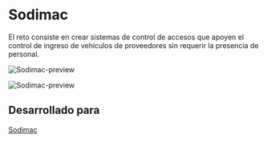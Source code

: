 # Sodimac
El  reto consiste en crear sistemas de control de accesos que apoyen el control de ingreso de
vehículos de proveedores sin requerir la presencia de personal. 

 

![Sodimac-preview](https://user-images.githubusercontent.com/32302955/38687900-65740494-3e3d-11e8-8557-94f16c0656a4.png)



![Sodimac-preview](https://user-images.githubusercontent.com/32302955/38687911-69ab9ab8-3e3d-11e8-9ef5-b56f8a2b454f.png)


## Desarrollado para 
[Sodimac](http://www.sodimac.com.pe/sodimac-pe/)  